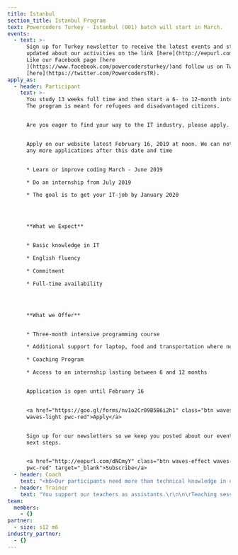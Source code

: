 ```yaml
---
title: Istanbul
section_title: Istanbul Program
text: Powercoders Turkey - Istanbul (001) batch will start in March.
events:
  - text: >-
      Sign up for Turkey newsletter to receive the latest events and stay
      updated about our activities on the link [here](http://eepurl.com/dNCmyY).
      Like our Facebook page [here
      ](https://www.facebook.com/powercodersturkey/)and follow us on Twitter
      [here](https://twitter.com/PowercodersTR).
apply_as:
  - header: Participant
    text: >-
      You study 13 weeks full time and then start a 6- to 12-month internship.
      The program is meant for refugees and disadvantaged citizens.


      Are you eager to find your way to the IT industry, please apply.


      Apply on our website latest February 16, 2019 at noon. We can not accept
      any more applications after this date and time


      * Learn or improve coding March - June 2019

      * Do an internship from July 2019

      * The goal is to get your IT-job by January 2020




      **What we Expect**


      * Basic knowledge in IT

      * English fluency

      * Commitment

      * Full-time availability




      **What we Offer**


      * Three-month intensive programming course

      * Additional support for laptop, food and transportation where needed

      * Coaching Program

      * Access to an internship lasting between 6 and 12 months


      Application is open until February 16


      <a href="https://goo.gl/forms/nv1o2Cr09B5B6i2h1" class="btn waves-effect
      waves-light pwc-red">Apply</a>


      Sign up for our newsletters so we keep you posted about our events and
      next steps.


      <a href="http://eepurl.com/dNCmyY" class="btn waves-effect waves-light
      pwc-red" target="_blank">Subscribe</a>
  - header: Coach
    text: "<h6>Our participants need more than technical knowledge in order to achieve a sustainable integration into employment.\r</h6>\n\nThat’s why our program includes coaching. Each participant is accompanied by one volunteer coach during the internship period.\r\n\n\r\n\n**DETAILS\r**\n\n* you connect well to people from variable cultures\r\n* you are working and well integrated in the Turkish labour market\r\n* you can commit to invest time for weekly meetings with your coachee\r\n* you are interested in the topics of jobcoaching and mentoring\r\n* coaching starts at the end of the programming course and last until the end of the internship\r\n\nIf you are a local in Istanbul and would like to support a participant in her/his professional integration as a jobcoach, please join us. Check the job description here\r\n\n* \rApply on our website latest April 30th, 2019\r\n* Be matched with a participant on June 12, 2019\r\n* Coaching workshop on June 19, 2019\r\n* End of the coaching in December 2019\r\n\nAs soon as you apply, we will contact you soon for the next steps.\r\n\n<a href=\"https://goo.gl/forms/vfTOuHmr8iGwdtiB2\" class=\"btn waves-effect waves-light pwc-red\" target=\"_blank\">Apply</a>\r\n\n\rSign up for our newsletters so we keep you posted about our events and next steps.\n\n<a href=\"http://eepurl.com/dNCmyY\" class=\"btn waves-effect waves-light pwc-red\" target=\"_blank\">Subscribe</a>"
  - header: Trainer
    text: "You support our teachers as assistants.\r\n\n\rTeaching sessions usually take place in the mornings. In the afternoons, the participants focus on practising the things they learned in the morning. That’s where our “Trainers” come in, helping them individually or in groups to get their exercises and “homework” done.\r\n\n\r**WHAT WE ARE LOOKING FOR\r**\n\n* IT professionals who wants to support participants solving IT challenges\r\n* Trainers who help teaching for some days in the afternoons\r\n* No teaching experience needed\r\n\nIf you are an IT professional, like to support our participants solving IT challenges and like to work in teams, join us.\r\n\n* Apply now\r\n* Get a slot in class from November 2018 - February 2019\r\n* Join graduation June 28, 2019 (evening)\n\nPlease apply via the link below. We will contact you soon to present our curriculum.\n\n<a href=\"https://goo.gl/forms/7QZGSnSuUl8YL8xD2\" class=\"btn waves-effect waves-light pwc-red\" target=\"_blank\">Apply</a>\n\n\rSign up for our newsletters so we keep you posted about our events and next steps.\n\n<a href=\"http://eepurl.com/dNCmyY\" class=\"btn waves-effect waves-light pwc-red\" target=\"_blank\">Subscribe</a>"
team:
  members:
    - {}
partner:
  - size: s12 m6
industry_partner:
  - {}
---
```


